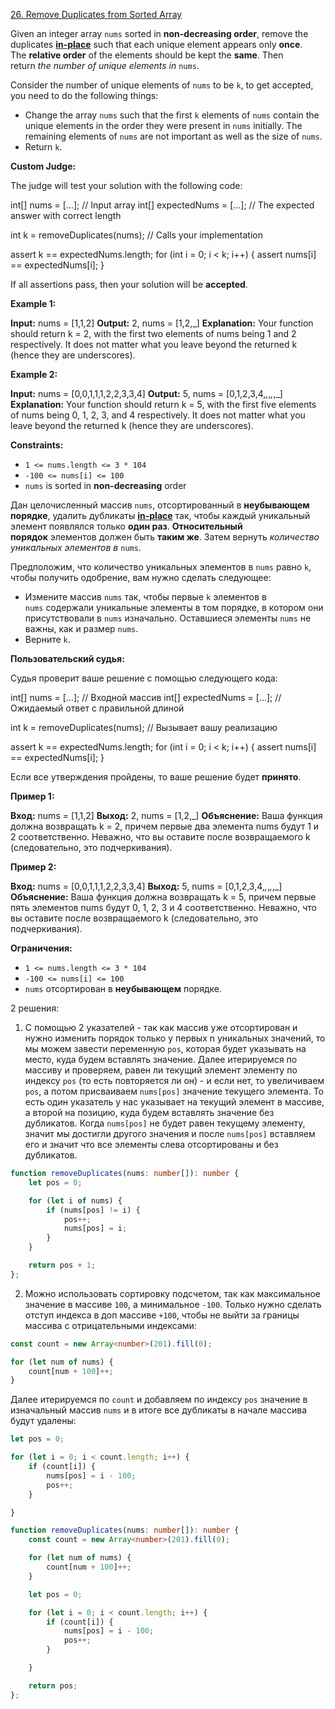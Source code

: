 [26. Remove Duplicates from Sorted Array](https://leetcode.com/problems/remove-duplicates-from-sorted-array/)

Given an integer array `nums` sorted in **non-decreasing order**, remove the duplicates [**in-place**](https://en.wikipedia.org/wiki/In-place_algorithm) such that each unique element appears only **once**. The **relative order** of the elements should be kept the **same**. Then return _the number of unique elements in_ `nums`.

Consider the number of unique elements of `nums` to be `k`, to get accepted, you need to do the following things:

- Change the array `nums` such that the first `k` elements of `nums` contain the unique elements in the order they were present in `nums` initially. The remaining elements of `nums` are not important as well as the size of `nums`.
- Return `k`.

**Custom Judge:**

The judge will test your solution with the following code:

int[] nums = [...]; // Input array
int[] expectedNums = [...]; // The expected answer with correct length

int k = removeDuplicates(nums); // Calls your implementation

assert k == expectedNums.length;
for (int i = 0; i < k; i++) {
    assert nums[i] == expectedNums[i];
}

If all assertions pass, then your solution will be **accepted**.

**Example 1:**

**Input:** nums = [1,1,2]
**Output:** 2, nums = [1,2,_]
**Explanation:** Your function should return k = 2, with the first two elements of nums being 1 and 2 respectively.
It does not matter what you leave beyond the returned k (hence they are underscores).

**Example 2:**

**Input:** nums = [0,0,1,1,1,2,2,3,3,4]
**Output:** 5, nums = [0,1,2,3,4,_,_,_,_,_]
**Explanation:** Your function should return k = 5, with the first five elements of nums being 0, 1, 2, 3, and 4 respectively.
It does not matter what you leave beyond the returned k (hence they are underscores).

**Constraints:**

- `1 <= nums.length <= 3 * 104`
- `-100 <= nums[i] <= 100`
- `nums` is sorted in **non-decreasing** order

Дан целочисленный массив `nums`, отсортированный в **неубывающем порядке**, удалить дубликаты [**in-place**](https://en.wikipedia.org/wiki/In-place_algorithm) так, чтобы каждый уникальный элемент появлялся только **один раз**. **Относительный порядок** элементов должен быть **таким же**. Затем вернуть _количество уникальных элементов в_ `nums`.

Предположим, что количество уникальных элементов в `nums` равно `k`, чтобы получить одобрение, вам нужно сделать следующее:

- Измените массив `nums` так, чтобы первые `k` элементов в `nums` содержали уникальные элементы в том порядке, в котором они присутствовали в `nums` изначально. Оставшиеся элементы `nums` не важны, как и размер `nums`.
- Верните `k`.

**Пользовательский судья:**

Судья проверит ваше решение с помощью следующего кода:

int[] nums = [...]; // Входной массив
int[] expectedNums = [...]; // Ожидаемый ответ с правильной длиной

int k = removeDuplicates(nums); // Вызывает вашу реализацию

assert k == expectedNums.length;
for (int i = 0; i < k; i++) {
assert nums[i] == expectedNums[i];
}

Если все утверждения пройдены, то ваше решение будет **принято**.

**Пример 1:**

**Вход:** nums = [1,1,2]
**Выход:** 2, nums = [1,2,_]
**Объяснение:** Ваша функция должна возвращать k = 2, причем первые два элемента nums будут 1 и 2 соответственно.
Неважно, что вы оставите после возвращаемого k (следовательно, это подчеркивания).

**Пример 2:**

**Вход:** nums = [0,0,1,1,1,2,2,3,3,4]
**Выход:** 5, nums = [0,1,2,3,4,_,_,_,_,_]
**Объяснение:** Ваша функция должна возвращать k = 5, причем первые пять элементов nums будут 0, 1, 2, 3 и 4 соответственно.
Неважно, что вы оставите после возвращаемого k (следовательно, это подчеркивания).

**Ограничения:**

- `1 <= nums.length <= 3 * 104`
- `-100 <= nums[i] <= 100`
- `nums` отсортирован в **неубывающем** порядке.

2 решения:

1) С помощью 2 указателей - так как массив уже отсортирован и нужно изменить порядок только у первых  n уникальных значений, то мы можем завести переменную `pos`, которая будет указывать на место, куда будем вставлять значение. Далее итерируемся по массиву и проверяем, равен ли текущий элемент элементу по индексу `pos` (то есть повторяется ли он) - и если нет, то увеличиваем `pos`, а потом присваиваем `nums[pos]` значение текущего элемента. То есть один указатель у нас указывает на текущий элемент в массиве, а второй на позицию, куда будем вставлять значение без дубликатов. Когда  `nums[pos]` не будет равен текущему элементу, значит мы достигли другого значения и после `nums[pos]` вставляем его и значит что все элементы слева отсортированы и без дубликатов.
```typescript
function removeDuplicates(nums: number[]): number {
    let pos = 0;

    for (let i of nums) {
        if (nums[pos] != i) {
            pos++;
            nums[pos] = i;
        }
    }

    return pos + 1;
};
```
2) Можно использовать сортировку подсчетом, так как максимальное значение в массиве `100`, а минимальное `-100`. Только нужно сделать отступ индекса в доп массиве `+100`, чтобы не выйти за границы массива с отрицательными индексами:
```typescript
const count = new Array<number>(201).fill(0);

for (let num of nums) {
	count[num + 100]++;
}
```

Далее итерируемся по `count` и добавляем по индексу `pos` значение в изначальный массив `nums` и в итоге все дубликаты в начале массива будут удалены:
```typescript
let pos = 0;

for (let i = 0; i < count.length; i++) {
	if (count[i]) {
		nums[pos] = i - 100;
		pos++;
	}

}
```
```typescript
function removeDuplicates(nums: number[]): number {
    const count = new Array<number>(201).fill(0);

    for (let num of nums) {
        count[num + 100]++;
    }

    let pos = 0;

    for (let i = 0; i < count.length; i++) {
        if (count[i]) {
            nums[pos] = i - 100;
            pos++;
        }

    }

    return pos;
};
```
